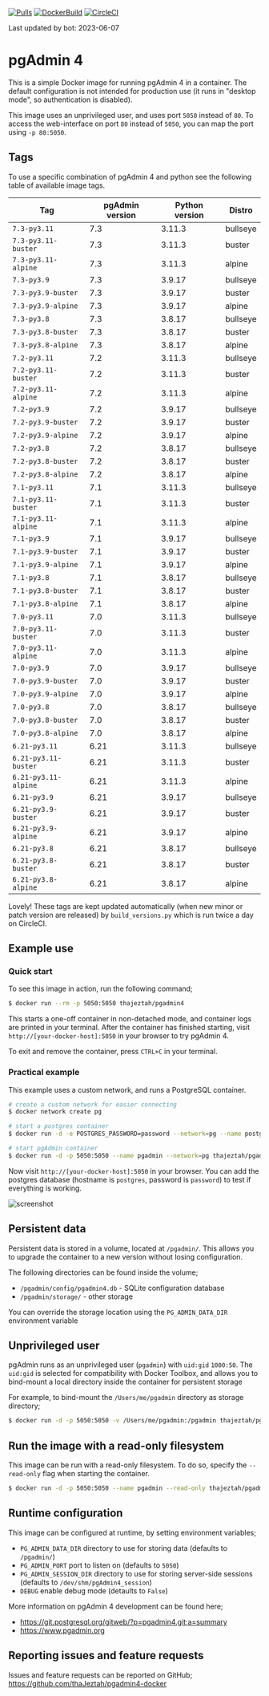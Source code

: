 [![Pulls](https://img.shields.io/docker/pulls/chinaboeller/pgadmin4.svg?style=flat-square&logo=docker)](https://hub.docker.com/r/chinaboeller/pgadmin4/)
[![DockerBuild](https://img.shields.io/docker/cloud/build/chinaboeller/pgadmin4.svg?style=flat-square&logo=docker)](https://hub.docker.com/r/chinaboeller/pgadmin4/)
[![CircleCI](https://img.shields.io/circleci/project/github/FlorianASchroeder/pgadmin4-docker.svg?style=flat-square&logo=circleci)](https://circleci.com/gh/FlorianASchroeder/pgadmin4-docker)

Last updated by bot: 2023-06-07

# pgAdmin 4

This is a simple Docker image for running pgAdmin 4 in a container. The default
configuration is not intended for production use (it runs in "desktop mode",
so authentication is disabled).

This image uses an unprivileged user, and uses port `5050` instead of `80`.
To access the web-interface on port `80` instead of `5050`, you can map the
port using `-p 80:5050`.

## Tags
To use a specific combination of pgAdmin 4 and python see the following table of available image tags.

| Tag | pgAdmin version | Python version | Distro |
| --- | --- | --- | --- |
| `7.3-py3.11` | 7.3 | 3.11.3 | bullseye |
| `7.3-py3.11-buster` | 7.3 | 3.11.3 | buster |
| `7.3-py3.11-alpine` | 7.3 | 3.11.3 | alpine |
| `7.3-py3.9` | 7.3 | 3.9.17 | bullseye |
| `7.3-py3.9-buster` | 7.3 | 3.9.17 | buster |
| `7.3-py3.9-alpine` | 7.3 | 3.9.17 | alpine |
| `7.3-py3.8` | 7.3 | 3.8.17 | bullseye |
| `7.3-py3.8-buster` | 7.3 | 3.8.17 | buster |
| `7.3-py3.8-alpine` | 7.3 | 3.8.17 | alpine |
| `7.2-py3.11` | 7.2 | 3.11.3 | bullseye |
| `7.2-py3.11-buster` | 7.2 | 3.11.3 | buster |
| `7.2-py3.11-alpine` | 7.2 | 3.11.3 | alpine |
| `7.2-py3.9` | 7.2 | 3.9.17 | bullseye |
| `7.2-py3.9-buster` | 7.2 | 3.9.17 | buster |
| `7.2-py3.9-alpine` | 7.2 | 3.9.17 | alpine |
| `7.2-py3.8` | 7.2 | 3.8.17 | bullseye |
| `7.2-py3.8-buster` | 7.2 | 3.8.17 | buster |
| `7.2-py3.8-alpine` | 7.2 | 3.8.17 | alpine |
| `7.1-py3.11` | 7.1 | 3.11.3 | bullseye |
| `7.1-py3.11-buster` | 7.1 | 3.11.3 | buster |
| `7.1-py3.11-alpine` | 7.1 | 3.11.3 | alpine |
| `7.1-py3.9` | 7.1 | 3.9.17 | bullseye |
| `7.1-py3.9-buster` | 7.1 | 3.9.17 | buster |
| `7.1-py3.9-alpine` | 7.1 | 3.9.17 | alpine |
| `7.1-py3.8` | 7.1 | 3.8.17 | bullseye |
| `7.1-py3.8-buster` | 7.1 | 3.8.17 | buster |
| `7.1-py3.8-alpine` | 7.1 | 3.8.17 | alpine |
| `7.0-py3.11` | 7.0 | 3.11.3 | bullseye |
| `7.0-py3.11-buster` | 7.0 | 3.11.3 | buster |
| `7.0-py3.11-alpine` | 7.0 | 3.11.3 | alpine |
| `7.0-py3.9` | 7.0 | 3.9.17 | bullseye |
| `7.0-py3.9-buster` | 7.0 | 3.9.17 | buster |
| `7.0-py3.9-alpine` | 7.0 | 3.9.17 | alpine |
| `7.0-py3.8` | 7.0 | 3.8.17 | bullseye |
| `7.0-py3.8-buster` | 7.0 | 3.8.17 | buster |
| `7.0-py3.8-alpine` | 7.0 | 3.8.17 | alpine |
| `6.21-py3.11` | 6.21 | 3.11.3 | bullseye |
| `6.21-py3.11-buster` | 6.21 | 3.11.3 | buster |
| `6.21-py3.11-alpine` | 6.21 | 3.11.3 | alpine |
| `6.21-py3.9` | 6.21 | 3.9.17 | bullseye |
| `6.21-py3.9-buster` | 6.21 | 3.9.17 | buster |
| `6.21-py3.9-alpine` | 6.21 | 3.9.17 | alpine |
| `6.21-py3.8` | 6.21 | 3.8.17 | bullseye |
| `6.21-py3.8-buster` | 6.21 | 3.8.17 | buster |
| `6.21-py3.8-alpine` | 6.21 | 3.8.17 | alpine |

Lovely! These tags are kept updated automatically (when new minor or patch version are released) by `build_versions.py` which is run twice a day on CircleCI.

## Example use

### Quick start

To see this image in action, run the following command;

```bash
$ docker run --rm -p 5050:5050 thajeztah/pgadmin4
```

This starts a one-off container in non-detached mode, and container logs are
printed in your terminal. After the container has finished starting, visit
`http://[your-docker-host]:5050` in your browser to try pgAdmin 4.

To exit and remove the container, press `CTRL+C` in your terminal.


### Practical example

This example uses a custom network, and runs a PostgreSQL container.

```bash
# create a custom network for easier connecting
$ docker network create pg

# start a postgres container
$ docker run -d -e POSTGRES_PASSWORD=password --network=pg --name postgres postgres:9-alpine

# start pgAdmin container
$ docker run -d -p 5050:5050 --name pgadmin --network=pg thajeztah/pgadmin4
```

Now visit `http://[your-docker-host]:5050` in your browser. You can add the
postgres database (hostname is `postgres`, password is `password`) to test
if everything is working.

![screenshot](https://raw.githubusercontent.com/thaJeztah/pgadmin4-docker/master/pgadmin-screenshot.png)

## Persistent data

Persistent data is stored in a volume, located at `/pgadmin/`. This allows
you to upgrade the container to a new version without losing configuration.

The following directories can be found inside the volume;

- `/pgadmin/config/pgadmin4.db` - SQLite configuration database
- `/pgadmin/storage/` - other storage

You can override the storage location using the `PG_ADMIN_DATA_DIR`
environment variable

## Unprivileged user

pgAdmin runs as an unprivileged user (`pgadmin`) with `uid:gid` `1000:50`.
The `uid:gid` is selected for compatibility with Docker Toolbox, and allows
you to bind-mount a local directory inside the container for persistent
storage

For example, to bind-mount the `/Users/me/pgadmin` directory as storage directory;

```bash
$ docker run -d -p 5050:5050 -v /Users/me/pgadmin:/pgadmin thajeztah/pgadmin4
```

## Run the image with a read-only filesystem

This image can be run with a read-only filesystem. To do so, specify the
`--read-only` flag when starting the container.

```bash
$ docker run -d -p 5050:5050 --name pgadmin --read-only thajeztah/pgadmin4
```

## Runtime configuration

This image can be configured at runtime, by setting environment variables;

- `PG_ADMIN_DATA_DIR` directory to use for storing data (defaults to `/pgadmin/`)
- `PG_ADMIN_PORT` port to listen on (defaults to `5050`)
- `PG_ADMIN_SESSION_DIR` directory to use for storing server-side sessions (defaults to `/dev/shm/pgAdmin4_session`)
- `DEBUG` enable debug mode (detaults to `False`)

More information on pgAdmin 4 development can be found here;

- https://git.postgresql.org/gitweb/?p=pgadmin4.git;a=summary
- https://www.pgadmin.org

## Reporting issues and feature requests

Issues and feature requests can be reported on GitHub;
https://github.com/thaJeztah/pgadmin4-docker
